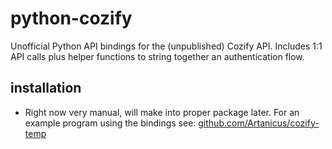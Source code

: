 # python-cozify
Unofficial Python API bindings for the (unpublished) Cozify API. Includes 1:1 API calls plus helper functions to string together an authentication flow.


## installation
- Right now very manual, will make into proper package later. For an example program using the bindings see: [github.com/Artanicus/cozify-temp](https://github.com/Artanicus/cozify-temp)
